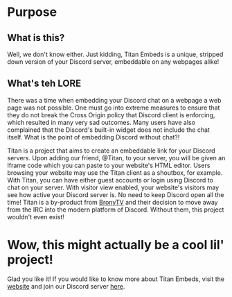 # Purpose
## What is this?

Well, we don't know either. Just kidding, Titan Embeds is a unique, stripped down version of your Discord server, embeddable on any webpages alike!

## What's teh LORE

There was a time when embedding your Discord chat on a webpage a web page was not possible. One must go into extreme measures to ensure that they do not break the Cross Origin policy that Discord client is enforcing, which resulted in many very sad outcomes. Many users have also complained that the Discord's built-in widget does not include the chat itself. What is the point of embedding Discord without chat?!

Titan is a project that aims to create an embeddable link for your Discord servers. Upon adding our friend, @Titan, to your server, you will be given an Iframe code which you can paste to your website's HTML editor. Users browsing your website may use the Titan client as a shoutbox, for example. With Titan, you can have either guest accounts or login using Discord to chat on your server. With visitor view enabled, your website's visitors may see how active your Discord server is. No need to keep Discord open all the time! Titan is a by-product from [BronyTV](http://www.bronytv.net/about) and their decision to move away from the IRC into the modern platform of Discord. Without them, this project wouldn't even exist!

# Wow, this might actually be a cool lil' project!

Glad you like it! If you would like to know more about Titan Embeds, visit the [website](https://titanembeds.com/) and join our Discord server [here](https://discord.io/Titan).

